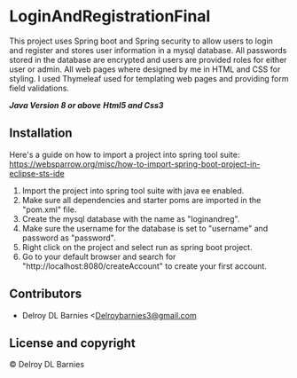# LoginAndRegistrationFinal
This project uses Spring boot and Spring security to allow users to login and register and stores user information in a mysql database. 
All passwords stored in the database are encrypted and users are provided roles for either user or admin. 
All web pages where designed by me in HTML and CSS for styling. 
I used Thymeleaf used for templating web pages and providing form field validations.


***Java Version 8 or above***
***Html5 and Css3***


## Installation

Here's a guide on how to import a project into spring tool suite:
https://websparrow.org/misc/how-to-import-spring-boot-project-in-eclipse-sts-ide

1. Import the project into spring tool suite with java ee enabled.
2. Make sure all dependencies and starter poms are imported in the "pom.xml" file.
3. Create the mysql database with the name as "loginandreg". 
4. Make sure the username for the database is set to "username" and password as "password".
4. Right click on the project and select run as spring boot project.
5. Go to your default browser and search for "http://localhost:8080/createAccount" to create your first account.

## Contributors

- Delroy DL Barnies <Delroybarnies3@gmail.com

## License and copyright

© Delroy DL Barnies
